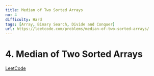 ```yaml
---
title: Median of Two Sorted Arrays
no: 4
difficulty: Hard
tags: [Array, Binary Search, Divide and Conquer]
url: https://leetcode.com/problems/median-of-two-sorted-arrays/
---
```


# 4. Median of Two Sorted Arrays

[LeetCode](https://leetcode.com/problems/median-of-two-sorted-arrays/)

